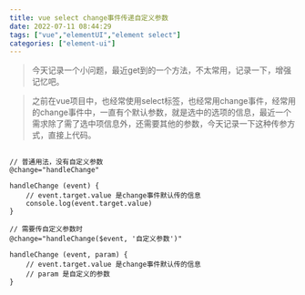 ```yaml
---
title: vue select change事件传递自定义参数
date: 2022-07-11 08:44:29
tags: ["vue","elementUI","element select"]
categories: ["element-ui"]
---
```


> 今天记录一个小问题，最近get到的一个方法，不太常用，记录一下，增强记忆吧。

> 之前在vue项目中，也经常使用select标签，也经常用change事件，经常用的change事件中，一直有个默认参数，就是选中的选项的信息，最近一个需求除了需了选中项信息外，还需要其他的参数，今天记录一下这种传参方式，直接上代码。


```vue

// 普通用法，没有自定义参数
@change="handleChange"

handleChange (event) {
	// event.target.value 是change事件默认传的信息
	console.log(event.target.value)
}

// 需要传自定义参数时
@change="handleChange($event, '自定义参数')"

handleChange (event, param) {
	// event.target.value 是change事件默认传的信息
	// param 是自定义的参数
}
```

